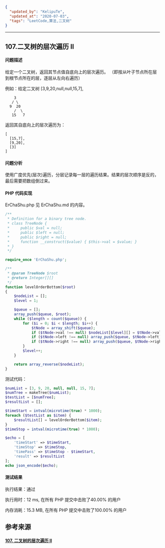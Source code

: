 ```json
{
  "updated_by": "KelipuTe",
  "updated_at": "2020-07-03",
  "tags": "LeetCode,算法,二叉树"
}
```

---

## 107.二叉树的层次遍历 II

#### 问题描述

给定一个二叉树，返回其节点值自底向上的层次遍历。 （即按从叶子节点所在层到根节点所在的层，逐层从左向右遍历）

例如：给定二叉树 [3,9,20,null,null,15,7],

```
    3
   / \
  9  20
    /  \
   15   7
```

返回其自底向上的层次遍历为：

```
[
  [15,7],
  [9,20],
  [3]
]
```

#### 问题分析

使用广度优先(层次)遍历，分层记录每一层的遍历结果。结果的层次顺序是反的，最后需要把数组倒过来。

#### PHP 代码实现

ErChaShu.php 见 ErChaShu.md 的内容。

```php
/**
 * Definition for a binary tree node.
 * class TreeNode {
 *     public $val = null;
 *     public $left = null;
 *     public $right = null;
 *     function __construct($value) { $this->val = $value; }
 * }
 */

require_once 'ErChaShu.php';

/**
 * @param TreeNode $root
 * @return Integer[][]
 */
function levelOrderBottom($root)
{
    $nodeList = [];
    $level = 1;

    $queue = [];
    array_push($queue, $root);
    while ($length = count($queue)) {
        for ($i = 0; $i < $length; $i++) {
            $tNode = array_shift($queue);
            if ($tNode->val !== null) $nodeList[$level][] = $tNode->val;
            if ($tNode->left !== null) array_push($queue, $tNode->left);
            if ($tNode->right !== null) array_push($queue, $tNode->right);
        }
        $level++;
    }

    return array_reverse($nodeList);
}
```

测试代码：

```php
$numList = [3, 9, 20, null, null, 15, 7];
$numTree = makeTree($numList);
$testList = [$numTree];
$resultList = [];

$timeStart = intval(microtime(true) * 1000);
foreach ($testList as $item) {
    $resultList[] = levelOrderBottom($item);
}
$timeStop = intval(microtime(true) * 1000);

$echo = [
    'timeStart' => $timeStart,
    'timeStop' => $timeStop,
    'timePass' => $timeStop - $timeStart,
    'result' => $resultList
];
echo json_encode($echo);
```

#### 测试结果

执行结果：通过

执行用时：12 ms, 在所有 PHP 提交中击败了40.00% 的用户

内存消耗：15.3 MB, 在所有 PHP 提交中击败了100.00% 的用户

## 参考来源

#### [107. 二叉树的层次遍历 II](https://leetcode-cn.com/problems/binary-tree-level-order-traversal-ii/)